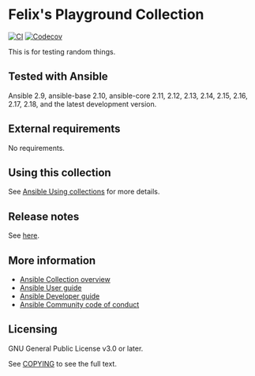 # Felix's Playground Collection
[![CI](https://github.com/felixfontein/ansible-playground/workflows/CI/badge.svg?event=push)](https://github.com/felixfontein/ansible-playground/actions)
[![Codecov](https://img.shields.io/codecov/c/github/felixfontein/ansible-playground)](https://codecov.io/gh/felixfontein/ansible-playground)

This is for testing random things.

## Tested with Ansible

Ansible 2.9, ansible-base 2.10, ansible-core 2.11, 2.12, 2.13, 2.14, 2.15, 2.16, 2.17, 2.18, and the latest development version.

## External requirements

No requirements.

## Using this collection

See [Ansible Using collections](https://docs.ansible.com/ansible/latest/user_guide/collections_using.html) for more details.

## Release notes

See [here](https://github.com/felixfontein/ansible-playground/tree/main/CHANGELOG.md).

## More information

- [Ansible Collection overview](https://github.com/ansible-collections/overview)
- [Ansible User guide](https://docs.ansible.com/ansible/latest/user_guide/index.html)
- [Ansible Developer guide](https://docs.ansible.com/ansible/latest/dev_guide/index.html)
- [Ansible Community code of conduct](https://docs.ansible.com/ansible/latest/community/code_of_conduct.html)

## Licensing

GNU General Public License v3.0 or later.

See [COPYING](https://www.gnu.org/licenses/gpl-3.0.txt) to see the full text.
